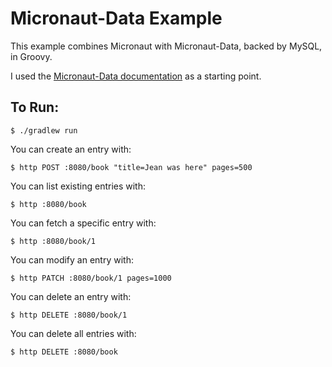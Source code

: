 # Micronaut-Data Example

This example combines Micronaut with Micronaut-Data, backed by MySQL, in Groovy.

I used the [Micronaut-Data documentation](https://micronaut-projects.github.io/micronaut-data/snapshot/guide/)
as a starting point.

## To Run:

    $ ./gradlew run

You can create an entry with:

    $ http POST :8080/book "title=Jean was here" pages=500

You can list existing entries with:

    $ http :8080/book

You can fetch a specific entry with:

    $ http :8080/book/1

You can modify an entry with:

    $ http PATCH :8080/book/1 pages=1000

You can delete an entry with:

    $ http DELETE :8080/book/1

You can delete all entries with:

    $ http DELETE :8080/book
